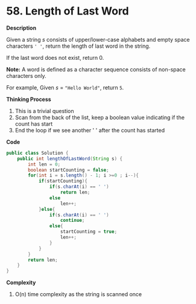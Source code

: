 # 58. Length of Last Word

**Description**

Given a string *s* consists of upper/lower-case alphabets and empty space characters `' '`, return the length of last word in the string.

If the last word does not exist, return 0.

**Note:** A word is defined as a character sequence consists of non-space characters only.

For example, 
Given *s* = `"Hello World"`,
return `5`.

**Thinking Process**

1. This is a trivial question
2. Scan from the back of the list, keep a boolean value indicating if the count has start
3. End the loop if we see another ' ' after the count has started

**Code**

```java
public class Solution {
    public int lengthOfLastWord(String s) {
        int len = 0;
        boolean startCounting = false;
        for(int i = s.length() - 1; i >=0 ; i--){
            if(startCounting){
                if(s.charAt(i) == ' ')
                    return len;
                else
                    len++;
            }else{
                if(s.charAt(i) == ' ')
                    continue;
                else{
                    startCounting = true;
                    len++;
                }
            }
        }
        return len;
    }
}
```

**Complexity**

1. O(n) time complexity as the string is scanned once